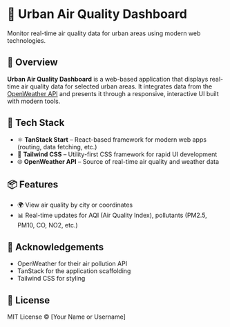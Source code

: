 # 🌆 Urban Air Quality Dashboard

Monitor real-time air quality data for urban areas using modern web technologies.

## 🚀 Overview

**Urban Air Quality Dashboard** is a web-based application that displays real-time air quality data for selected urban areas. It integrates data from the [OpenWeather API](https://openweathermap.org/api/air-pollution) and presents it through a responsive, interactive UI built with modern tools.

## 🧱 Tech Stack

- ⚛️ **TanStack Start** – React-based framework for modern web apps (routing, data fetching, etc.)
- 💨 **Tailwind CSS** – Utility-first CSS framework for rapid UI development
- 🌐 **OpenWeather API** – Source of real-time air quality and weather data

## 📦 Features

- 🌍 View air quality by city or coordinates
- 📊 Real-time updates for AQI (Air Quality Index), pollutants (PM2.5, PM10, CO, NO2, etc.)

## 🙌 Acknowledgements

- OpenWeather for their air pollution API
- TanStack for the application scaffolding
- Tailwind CSS for styling

## 📘 License

MIT License © [Your Name or Username]

